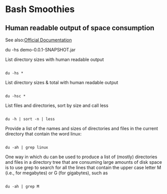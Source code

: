 # Bash Smoothies

## Human readable output of space consumption

See also:[Official Documentation](www.linfo.org/du.html)

du -hs demo-0.0.1-SNAPSHOT.jar

List directory sizes with human readable output
<pre><code>
du -hs *
</code></pre>

List directory sizes & total with human readable output
<pre><code>
du -hsc *
</code></pre>

List files and directories, sort by size and call less
<pre><code>
du -h | sort -n | less
</code></pre>

Provide a list of the names and sizes of directories and files in the current directory that contain the word linux: 
<pre><code>
du -ah | grep linux
</code></pre>

 One way in which du can be used to produce a list of (mostly) directories and files in a directory tree that are consuming large amounts of disk space is to use grep to search for all the lines that contain the upper case letter M (i.e., for megabytes) or G (for gigabytes), such as
 <pre><code>
du -ah | grep M
</code></pre>
